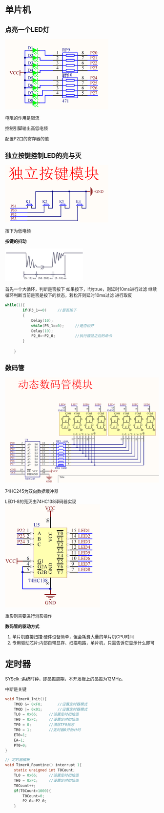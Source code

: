 # 单片机

## 点亮一个LED灯

<img src="./Readme.assets/image-20221220140151570.png" alt="image-20221220140151570" style="zoom:33%;" />

电阻的作用是限流

控制引脚输出高低电频 

配置P2口的寄存器的值

## 独立按键控制LED的亮与灭

<img src="./Readme.assets/image-20221220154939704.png" alt="image-20221220154939704" style="zoom:33%;" />

按下为低电频

**按键的抖动**

<img src="./Readme.assets/image-20221220161822815.png" alt="image-20221220161822815" style="zoom:25%;" />

首先一个大循环，判断是否按下
如果按下，if为true，则延时10ms进行过滤
继续循环判断当前是否是按下的状态，若松开则延时10ms过滤
进行取反

```c
while(1){
		if(P3_1==0)		//是否按下
		{
			Delay(10);
			while(P3_1==0);		//是否松开
			Delay(10);
			P2_0=~P2_0;			//执行按过之后的命令
		}
	
	}
```

## 数码管

<img src="./Readme.assets/image-20221221140407008.png" alt="image-20221221140407008" style="zoom:50%;" />

74HC245为双向数据缓冲器

LED1-8的亮灭由74HC138译码器实现<img src="./Readme.assets/image-20221221142627841.png" alt="image-20221221142627841" style="zoom:33%;" />

重影则需要进行消影操作

**数码管的驱动方式**

1. 单片机直接扫描:硬件设备简单，但会耗费大量的单片机CPU时间
2. 专用驱动芯片:内部自带显存、扫描电路，单片机，只需告诉它显示什么即可

# 定时器

SYSclk :系统时钟，即晶振周期，本开发板上的晶振为12MHz。

中断是关键



```c
void Timer0_Init(){
	TMOD &= 0xF0;		//设置定时器模式
	TMOD |= 0x01;		//设置定时器模式
	TL0 = 0x66;		//设置定时初始值
	TH0 = 0xFC;		//设置定时初始值
	TF0 = 0;		//清除TF0标志
	TR0 = 1;		//定时器0开始计时
	ET0=1;
	EA=1;
	PT0=0;
}
```

```c
// 定时器模板
void Timer0_Rountine() interrupt 1{
	static unsigned int T0Count;
	TL0 = 0x66;		//设置定时初始值
	TH0 = 0xFC;		//设置定时初始值
	T0Count++;
	if(T0Count>1000){
		T0Count=0;
		P2_0=~P2_0;
	}
```


